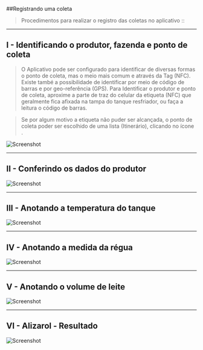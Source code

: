 <link rel="stylesheet" href="../font-awesome.css">

##Registrando uma coleta <span style="padding-left:30px">  <i class="fa fa-pencil-square-o"></i> </span>

>Procedimentos para realizar o registro das coletas no aplicativo ::

---
I -  Identificando o produtor, fazenda e ponto de coleta 
---

>O Aplicativo pode ser configurado para identificar de diversas formas o ponto de coleta,
mas o meio mais comum e através da Tag (NFC). Existe també a possibilidade de identificar
por meio de código de barras e por geo-referência (GPS). 
Para Identificar o produtor e ponto de coleta, aproxime a parte de traz do celular da etiqueta (NFC) que geralmente
fica afixada na tampa do tanque resfriador, ou faça a leitura o código de barras.

>Se por algum motivo a etiqueta não puder ser alcançada, o ponto de coleta poder ser escolhido
de uma lista (Itinerário), clicando no ícone  <i class="fa fa-search"></i> . 

![Screenshot](images/screens/identifica-produtor.png)

---
II -  Conferindo os dados do produtor
---

![Screenshot](images/screens/confirma-produtor.png)


---
III -  Anotando a temperatura do tanque 
---

![Screenshot](images/screens/informa-temperatura.png)


---
IV -  Anotando a medida da régua
---

![Screenshot](images/screens/informa-regua.png)

---
V - Anotando o volume de leite
---

![Screenshot](images/screens/informa-volume.png)

---
VI - Alizarol - Resultado 
---

![Screenshot](images/screens/informa-volume.png)

